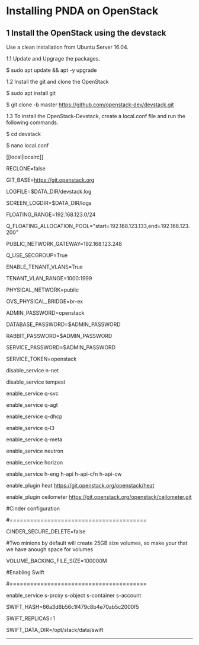 # Installing PNDA on OpenStack

## 1 Install the OpenStack using the devstack

Use a clean installation from Ubuntu Server 16.04. 

1.1 Update and Upgrage the packages.

$ sudo apt update && apt -y upgrade

1.2 Install the git and clone the OpenStack

$ sudo apt install git

$ git clone -b master https://github.com/openstack-dev/devstack.git

1.3 To install the OpenStack-Devstack, create a local.conf file and run the following commands.

$ cd devstack

$ nano local.conf

[[local|localrc]]

RECLONE=false

GIT_BASE=https://git.openstack.org

LOGFILE=$DATA_DIR/devstack.log

SCREEN_LOGDIR=$DATA_DIR/logs

FLOATING_RANGE=192.168.123.0/24

Q_FLOATING_ALLOCATION_POOL="start=192.168.123.133,end=192.168.123.200"

PUBLIC_NETWORK_GATEWAY=192.168.123.248

Q_USE_SECGROUP=True

ENABLE_TENANT_VLANS=True

TENANT_VLAN_RANGE=1000:1999

PHYSICAL_NETWORK=public

OVS_PHYSICAL_BRIDGE=br-ex

ADMIN_PASSWORD=openstack

DATABASE_PASSWORD=$ADMIN_PASSWORD

RABBIT_PASSWORD=$ADMIN_PASSWORD

SERVICE_PASSWORD=$ADMIN_PASSWORD

SERVICE_TOKEN=openstack

disable_service n-net

disable_service tempest

enable_service q-svc

enable_service q-agt

enable_service q-dhcp

enable_service q-l3

enable_service q-meta

enable_service neutron

enable_service horizon

enable_service h-eng h-api h-api-cfn h-api-cw

enable_plugin heat https://git.openstack.org/openstack/heat

enable_plugin ceilometer https://git.openstack.org/openstack/ceilometer.git

#Cinder configuration

#========================================

CINDER_SECURE_DELETE=false

#Two minions by default will create 25GB size volumes, so make your that we have anough space for volumes

VOLUME_BACKING_FILE_SIZE=100000M

#Enabling Swift

#========================================

enable_service s-proxy s-object s-container s-account

SWIFT_HASH=66a3d6b56c1f479c8b4e70ab5c2000f5

SWIFT_REPLICAS=1

SWIFT_DATA_DIR=/opt/stack/data/swift

------------------------------------------------------------
